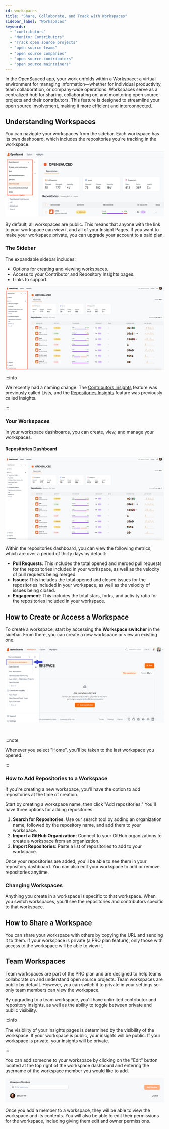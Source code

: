 ```yaml
---
id: workspaces
title: "Share, Collaborate, and Track with Workspaces"
sidebar_label: "Workspaces"
keywords:
  - "contributors"
  - "Monitor Contributors"
  - "Track open source projects"
  - "open source teams"
  - "open source companies"
  - "open source contributors"
  - "open source maintainers"
---
```


In the OpenSauced app, your work unfolds within a Workspace: a virtual environment for managing information—whether for individual productivity, team collaboration, or company-wide operations. Workspaces serve as a centralized hub for sharing, collaborating on, and monitoring open source projects and their contributors. This feature is designed to streamline your open source involvement, making it more efficient and interconnected.

## Understanding Workspaces

You can navigate your workspaces from the sidebar. Each workspace has its own dashboard, which includes the repositories you're tracking in the workspace.

![Workspace Access](../../static/img/access-workspace.png)

By default, all workspaces are public. This means that anyone with the link to your workspace can view it and all of your Insight Pages. If you want to make your workspace private, you can upgrade your account to a paid plan.

### The Sidebar

The expandable sidebar includes:

- Options for creating and viewing workspaces.
- Access to your Contributor and Repository Insights pages.
- Links to support.

![Sidebar](../../static/img/workspace-sidebar.png)

:::info

We recently had a naming change. The [Contributors Insights](contributor-insights.md) feature was previously called Lists, and the [Repositories Insights](./repo-insights.md) feature was previously called Insights.

:::

### Your Workspaces

In your workspace dashboards, you can create, view, and manage your workspaces.

#### Repositories Dashboard

![Workspaces](../../static/img/workspace.png)

Within the repositories dashboard, you can view the following metrics, which are over a period of thirty days by default:

- **Pull Requests**: This includes the total opened and merged pull requests for the repositories included in your workspace, as well as the velocity of pull requests being merged.
- **Issues**: This includes the total opened and closed issues for the repositories included in your workspace, as well as the velocity of issues being closed.
- **Engagement**: This includes the total stars, forks, and activity ratio for the repositories included in your workspace.

## How to Create or Access a Workspace

To create a workspace, start by accessing the **Workspace switcher** in the sidebar. From there, you can create a new workspace or view an existing one.

![workspace switcher](../../static/img/workspace-switcher.png)

<br/>

:::note

Whenever you select "Home", you'll be taken to the last workspace you opened.

:::

### How to Add Repositories to a Workspace

If you're creating a new workspace, you'll have the option to add repositories at the time of creation.

Start by creating a workspace name, then click "Add repositories." You'll have three options for adding repositories:

1. **Search for Repositories**: Use our search tool by adding an organization name, followed by the repository name, and add them to your workspace.
2. **Import a GitHub Organization**: Connect to your GitHub organizations to create a workspace from an organization.
3. **Import Repositories**: Paste a list of repositories to add to your workspace.

Once your repositories are added, you'll be able to see them in your repository dashboard. You can also edit your workspace to add or remove repositories anytime.

### Changing Workspaces

Anything you create in a workspace is specific to that workspace. When you switch workspaces, you'll see the repositories and contributors specific to that workspace.

## How to Share a Workspace

You can share your workspace with others by copying the URL and sending it to them. If your workspace is private (a PRO plan feature), only those with access to the workspace will be able to view it.


## Team Workspaces

Team workspaces are part of the PRO plan and are designed to help teams collaborate on and understand open source projects. Team workspaces are public by default. However, you can switch it to private in your settings so only team members can view the workspace.

By upgrading to a team workspace, you'll have unlimited contributor and repository insights, as well as the ability to toggle between private and public visibility. 

:::info

The visibility of your insights pages is determined by the visibility of the workspace. If your workspace is public, your insights will be public. If your workspace is private, your insights will be private.

:::

You can add someone to your workspace by clicking on the "Edit" button located at the top right of the workspace dashboard and entering the username of the workspace member you would like to add.

![Add People](../../static/img/add-to-workspace.png)

Once you add a member to a workspace, they will be able to view the workspace and its contents. You will also be able to edit their permissions for the workspace, including giving them edit and owner permissions.
